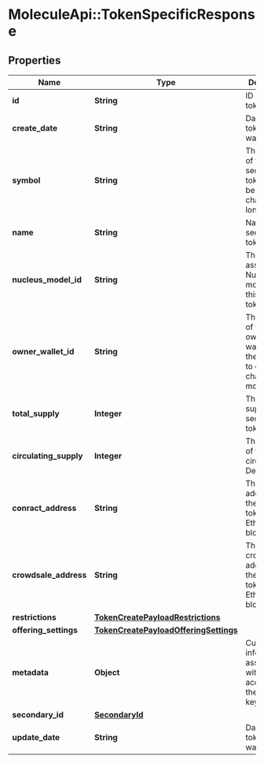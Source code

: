 # MoleculeApi::TokenSpecificResponse

## Properties
Name | Type | Description | Notes
------------ | ------------- | ------------- | -------------
**id** | **String** | ID of the token record | [optional] 
**create_date** | **String** | Datetime the token record was created | [optional] 
**symbol** | **String** | The symbol of the security token. Could be 3 or 4 characters long. | 
**name** | **String** | Name of the security token. | 
**nucleus_model_id** | **String** | The id of the associated Nucleus model for this security token | 
**owner_wallet_id** | **String** | The wallet id of the token owner. This wallet has the privileges to do on-chain modifications | 
**total_supply** | **Integer** | The total supply of the security token | 
**circulating_supply** | **Integer** | The amount of tokens in circulation. Defaults to 0 | [optional] 
**conract_address** | **String** | The contract address of the security token on the Ethereum blockchain | [optional] 
**crowdsale_address** | **String** | The crowdsale address of the security token on the Ethereum blockchain | [optional] 
**restrictions** | [**TokenCreatePayloadRestrictions**](TokenCreatePayloadRestrictions.md) |  | [optional] 
**offering_settings** | [**TokenCreatePayloadOfferingSettings**](TokenCreatePayloadOfferingSettings.md) |  | [optional] 
**metadata** | **Object** | Custom information associated with the account in the format key:value | [optional] 
**secondary_id** | [**SecondaryId**](SecondaryId.md) |  | [optional] 
**update_date** | **String** | Datetime the token record was updated | [optional] 


